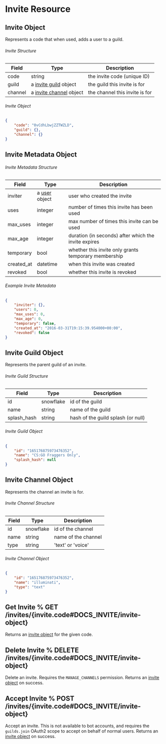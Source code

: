 # Invite Resource

## Invite Object

Represents a code that when used, adds a user to a guild.

###### Invite Structure

| Field | Type | Description |
|-------|------|-------------|
| code | string | the invite code (unique ID) |
| guild | a [invite guild](#DOCS_INVITE/invite-guild-object) object | the guild this invite is for |
| channel | a [invite channel](#DOCS_INVITE/invite-channel-object) object | the channel this invite is for |

###### Invite Object

```json
{
	"code": "0vCdhLbwjZZTWZLD",
	"guild": {},
	"channel": {}
}
```

## Invite Metadata Object

###### Invite Metadata Structure

| Field | Type | Description |
|-------|------|-------------|
| inviter | a [user](#DOCS_USER/user-object) object | user who created the invite |
| uses | integer | number of times this invite has been used |
| max_uses | integer | max number of times this invite can be used |
| max_age | integer | duration (in seconds) after which the invite expires |
| temporary | bool | whether this invite only grants temporary membership |
| created_at | datetime | when this invite was created |
| revoked | bool | whether this invite is revoked |

###### Example Invite Metadata

```json
{
	"inviter": {},
	"users": 0,
	"max_uses": 0,
	"max_age": 0,
	"temporary": false,
	"created_at": "2016-03-31T19:15:39.954000+00:00",
	"revoked": false
}
```

## Invite Guild Object

Represents the parent guild of an invite.

###### Invite Guild Structure

| Field | Type | Description |
|-------|------|-------------|
| id | snowflake | id of the guild |
| name | string | name of the guild |
| splash_hash | string | hash of the guild splash (or null) |

###### Invite Guild Object

```json
{
	"id": "165176875973476352",
	"name": "CS:GO Fraggers Only",
	"splash_hash": null
}
```

## Invite Channel Object

Represents the channel an invite is for.

###### Invite Channel Structure

| Field | Type | Description |
|-------|------|-------------|
| id | snowflake | id of the channel |
| name | string | name of the channel |
| type | string | 'text' or 'voice' |

###### Invite Channel Object

```json
{
	"id": "165176875973476352",
	"name": "illuminati",
	"type": "text"
}
```

## Get Invite % GET /invites/{invite.code#DOCS_INVITE/invite-object}

Returns an [invite object](#DOCS_INVITE/invite-object) for the given code.

## Delete Invite % DELETE /invites/{invite.code#DOCS_INVITE/invite-object}

Delete an invite. Requires the `MANAGE_CHANNELS` permission. Returns an [invite object](#DOCS_INVITE/invite-object) on success.

## Accept Invite % POST /invites/{invite.code#DOCS_INVITE/invite-object}

Accept an invite. This is not available to bot accounts, and requires the `guilds.join` OAuth2 scope to accept on behalf of normal users. Returns an [invite object](#DOCS_INVITE/invite-object) on success.
